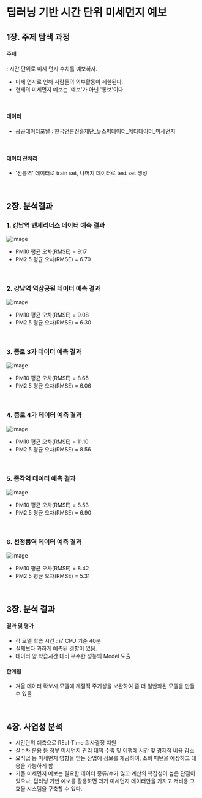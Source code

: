 # 딥러닝 기반 시간 단위 미세먼지 예보 <br/>

## 1장. 주제 탐색 과정

#### 주제 
: 시간 단위로 미세 먼지 수치를 예보하자. <br/>
- 미세 먼지로 인해 사람들의 외부활동이 제한된다.
- 현재의 미세먼지 예보는 '예보'가 아닌 '통보'이다.
<br/>

#### 데이터
- 공공데이터포털 : 한국언론진흥재단_뉴스빅데이터_메타데이터_미세먼지
<br/>

#### 데이터 전처리
- '선릉역' 데이터로 train set, 나머지 데이터로 test set 생성
<br/>

## 2장. 분석결과
### 1. 강남역 엔제리너스 데이터 예측 결과

![image](https://github.com/kyounggseo/perconal-projects/assets/102573192/7e739d8b-1fa6-46f8-b94a-71231f7d4842)

- PM10 평균 오차(RMSE) = 9.17
- PM2.5 평균 오차(RMSE) = 6.70
<br/>

### 2. 강남역 역삼공원 데이터 예측 결과
![image](https://github.com/kyounggseo/perconal-projects/assets/102573192/7ade2bc9-ba5e-4b61-8b30-270fb99461a4)

- PM10 평균 오차(RMSE) = 9.08
- PM2.5 평균 오차(RMSE) = 6.30
<br/>

### 3. 종로 3가 데이터 예측 결과

![image](https://github.com/kyounggseo/perconal-projects/assets/102573192/d2902875-5060-4c1f-ac16-a34c8d689b48)

- PM10 평균 오차(RMSE) = 8.65
- PM2.5 평균 오차(RMSE) = 6.06
<br/>

### 4. 종로 4가 데이터 예측 결과
![image](https://github.com/kyounggseo/perconal-projects/assets/102573192/a1655a22-5102-465c-b2ad-ce32f3029011)

- PM10 평균 오차(RMSE) = 11.10
- PM2.5 평균 오차(RMSE) = 8.56
<br/>

### 5. 종각역 데이터 예측 결과

![image](https://github.com/kyounggseo/perconal-projects/assets/102573192/befe2f96-5f6f-4e51-a512-0a19cec1d56a)
- PM10 평균 오차(RMSE) = 8.53
- PM2.5 평균 오차(RMSE) = 6.90
<br/>
  
### 6. 선정릉역 데이터 예측 결과

![image](https://github.com/kyounggseo/perconal-projects/assets/102573192/a327c00e-713b-4336-b24e-5421818b2dfb)
- PM10 평균 오차(RMSE) = 8.42
- PM2.5 평균 오차(RMSE) = 5.31
<br/>

## 3장. 분석 결과

#### 결과 및 평가
- 각 모델 학습 시간 : i7 CPU 기준 40분
- 실제보다 과하게 예측된 경향이 있음.
- 데이터 양 학습시간 대비 우수한 성능의 Model 도출

#### 한계점
- 겨울 데이터 확보시 모델에 계절적 주기성을 보완하여 좀 더 일반화된 모델을 만들 수 있음
<br/>

## 4장. 사업성 분석
- 시간단위 예측으로 REal-Time 의사결정 지원
- 살수차 운용 등 정부 미세먼지 관리 대책 수립 및 이행에 시간 및 경제적 비용 감소
- 요식업 등 미세먼지 영향을 받는 산업에 정보를 제공하여, 소비 패턴을 예상하고 대응을 가능하게 함
- 기존 미세먼지 예보는 필요한 데이터 종류/수가 많고 계산의 복잡성이 높은 단점이 있으나, 딥러닝 기반 예보를 활용하면 과거 미세먼지 데이터만을 가지고 저비용 고효율 시스템을 구축할 수 있다.
